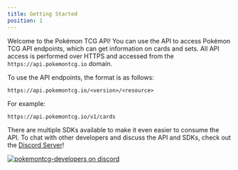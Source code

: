 ```yaml
---
title: Getting Started
position: 1
---
```


Welcome to the Pokémon TCG API! You can use the API to access Pokémon TCG API endpoints, which can get information on cards and sets. All API access is performed over HTTPS and accessed from the `https://api.pokemontcg.io` domain.

To use the API endpoints, the format is as follows:

`https://api.pokemontcg.io/<version>/<resource>`

For example:

`https://api.pokemontcg.io/v1/cards`

There are multiple SDKs available to make it even easier to consume the API.
To chat with other developers and discuss the API and SDKs, check out the [Discord Server](https://discord.gg/dpsTCvg)!

[![pokemontcg-developers on discord](https://img.shields.io/badge/discord-pokemontcg--developers-738bd7.svg)](https://discord.gg/dpsTCvg)
